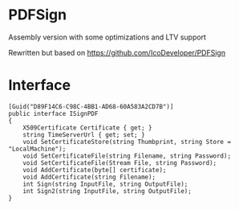 # PDFSign
Assembly version with some optimizations and LTV support

Rewritten but based on https://github.com/IcoDeveloper/PDFSign

# Interface

    [Guid("D89F14C6-C98C-4BB1-AD68-60A583A2CD7B")]
    public interface ISignPDF 
    {
        X509Certificate Certificate { get; }
        string TimeServerUrl { get; set; }
        void SetCertificateStore(string Thumbprint, string Store = "LocalMachine");
        void SetCertificateFile(string Filename, string Password);
        void SetCertificateFile(Stream File, string Password);
        void AddCertificate(byte[] certificate);
        void AddCertificate(string Filename);
        int Sign(string InputFile, string OutputFile);
        int Sign2(string InputFile, string OutputFile);
    }
